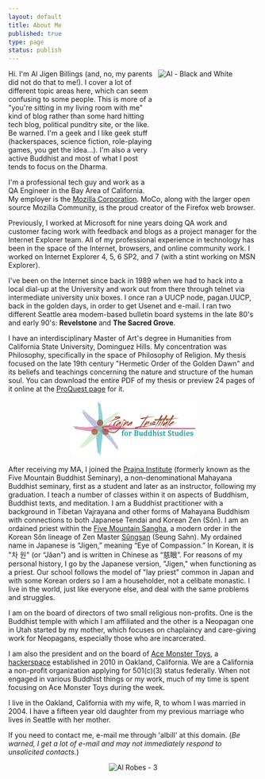 ```yaml
--- 
layout: default
title: About Me
published: true
type: page
status: publish
---
```

<a href="http://www.flickr.com/photos/albill/6304911027/" title="Al - Black and White by albill, on Flickr"><img src="http://farm7.static.flickr.com/6042/6304911027_bee5677759_m.jpg" width="192" height="240" hspace="10" align="right" alt="Al - Black and White"></a>Hi. I'm Al Jigen Billings (and, no, my parents did not do that to me!). I cover a lot of different topic areas here, which can seem confusing to some people. This is more of a "you're sitting in my living room with me" kind of blog rather than some hard hitting tech blog, political punditry site, or the like. Be warned. I'm a geek and I like geek stuff (hackerspaces, science fiction, role-playing games, you get the idea...). I'm also a very active Buddhist and most of what I post tends to focus on the Dharma.

I'm a professional tech guy and work as a QA Engineer in the Bay Area of California. My employer is the <a href="http://www.mozilla.com">Mozilla Corporation</a>. MoCo, along with the larger open source Mozilla Community, is the proud creator of the Firefox web browser. 

Previously, I worked at Microsoft for nine years doing QA work and customer facing work with feedback and blogs as a project manager for the Internet Explorer team. All of my professional experience in technology has been in the space of the Internet, browsers, and online community work. I worked on Internet Explorer 4, 5, 6 SP2, and 7 (with a stint working on MSN Explorer).

I've been on the Internet since back in 1989 when we had to hack into a local dial-up at the University and work out from there through telnet via intermediate university unix boxes. I once ran a UUCP node, pagan.UUCP, back in the golden days, in order to get Usenet and e-mail. I ran two different Seattle area modem-based bulletin board systems in the late 80's and early 90's: <strong>Revelstone</strong> and <strong>The Sacred Grove</strong>.

I have an interdisciplinary Master of Art's degree in Humanities from California State University, Dominguez Hills. My concentration was Philosophy, specifically in the space of Philosophy of Religion. My thesis focused on the late 19th century "Hermetic Order of the Golden Dawn" and its beliefs and teachings concerning the nature and structure of the human soul. You can download the entire PDF of my thesis or preview 24 pages of it online at the <a href="http://proquest.umi.com/pqdweb?did=1472152931&Fmt=2&clientId%20=79356&RQT=309&VName=PQD">ProQuest page</a> for it.

<p style="text-align: center"><a href="http://prajna-institute.org/"><img src="/images/prajna-logo-small.png" width="250" height="114" alt="Prajna Institute"></a></p> 

After receiving my MA, I joined the <a href="http://prajna-institute.org">Prajna Institute</a> (formerly known as the Five Mountain Buddhist Seminary), a non-denominational Mahayana Buddhist seminary, first as a student and later as an instructor, following my graduation. I teach a number of classes within it on aspects of Buddhism, Buddhist texts, and meditation. I am a Buddhist practitioner with a background in Tibetan Vajrayana and other forms of Mahayana Buddhism with connections to both Japanese Tendai and Korean Zen (Sŏn). I am an ordained priest within the <a href="http://www.fivemountain.org">Five Mountain Sangha</a>, a modern order in the Korean Sŏn lineage of Zen Master <a href="http://www.koreanbuddhism.net/master/priest_view.asp?cat_seq=10&priest_seq=20&page=3">Sŭngsan</a> (Seung Sahn). My ordained name in Japanese is “Jigen,” meaning “Eye of Compassion.” In Korean, it is "차 원" (or “Jăan”) and is written in Chinese as “慈眼”. For reasons of my personal history, I go by the Japanese version, "Jigen," when functioning as a priest. Our school follows the model of "lay priest" common in Japan and with some Korean orders so I am a householder, not a celibate monastic. I live in the world, just like everyone else, and deal with the same problems and struggles.

I am on the board of directors of two small religious non-profits. One is the Buddhist temple with which I am affiliated and the other is a Neopagan one in Utah started by my mother, which focuses on chaplaincy and care-giving work for Neopagans, especially those who are incarcerated.

I am also the president and on the board of <a href="http://acemonstertoys.org">Ace Monster Toys</a>, a <a href="http://en.wikipedia.org/wiki/Hackerspace">hackerspace</a> established in 2010 in Oakland, California. We are a California a non-profit organization applying for 501(c)(3) status federally. When not engaged in various Buddhist things or my work, much of my time is spent focusing on Ace Monster Toys during the week.

I live in the Oakland, California with my wife, R, to whom I was married in 2004. I have a fifteen year old daughter from my previous marriage who lives in Seattle with her mother.

If you need to contact me, e-mail me through 'albill' at this domain. (<em>Be warned, I get a lot of e-mail and may not immediately respond to unsolicited contacts.</em>)

<p style="text-align: center"><img src="http://farm7.static.flickr.com/6112/6305435902_ef15c703c9.jpg" width="357" height="500" alt="Al Robes - 3"></p>

